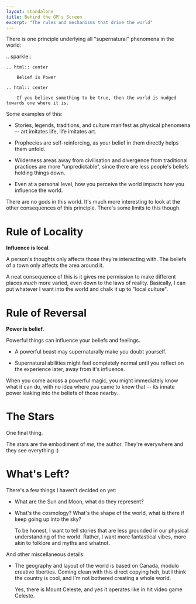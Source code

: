 ```yaml
---
layout: standalone
title: Behind the GM's Screen
excerpt: "The rules and mechanisms that drive the world"
---
```


There is one principle underlying all "supernatural" phenomena in the world:

.. sparkle::

	.. html:: center

		Belief is Power

	.. html:: center

		If you believe something to be true, then the world is nudged towards one where it is.

Some examples of this:

- Stories, legends, traditions, and culture manifest as physical phenomena -- art imitates life, life imitates art.

- Prophecies are self-reinforcing, as your belief in them directly helps them unfold.

- Wilderness areas away from civilisation and divergence from traditional practices are more "unpredictable", since there are less people's beliefs holding things down.

- Even at a personal level, how you perceive the world impacts how you influence the world.

There are no gods in this world.
It's much more interesting to look at the other consequences of this principle.
There's some limits to this though.

# Rule of Locality

**Influence is local**.

A person's thoughts only affects those they're interacting with.
The beliefs of a town only affects the area around it.

A neat consequence of this is it gives me permission to make different places _much_ more varied, even down to the laws of reality.
Basically, I can put whatever I want into the world and chalk it up to "local culture".

# Rule of Reversal

**Power is belief**.

Powerful things can influence your beliefs and feelings.

- A powerful beast may supernaturally make you doubt yourself.

- Supernatural abilities might feel completely normal until you reflect on the experience later, away from it's influence.

When you come across a powerful magic, you might immediately know what it can do, with no idea where you came to know that -- its innate power leaking into the beliefs of those nearby.

# The Stars

One final thing.

The stars are the embodiment of _me_, the author.
They're everywhere and they see everything :)

# What's Left?

There's a few things I haven't decided on yet:

- What are the Sun and Moon, what do they represent?

- What's the cosmology?
	What's the shape of the world, what is there if keep going up into the sky?

	To be honest, I want to tell stories that are less grounded in our physical understanding of the world.
	Rather, I want more fantastical vibes, more akin to folklore and myths and whatnot.

And other miscellaneous details:

- The geography and layout of the world is based on Canada, modulo creative liberties.
	Coming clean with this direct copying heh, but I think the country is cool, and I'm not bothered creating a whole world.

	Yes, there is Mount Celeste, and yes it operates like in hit video game Celeste.
